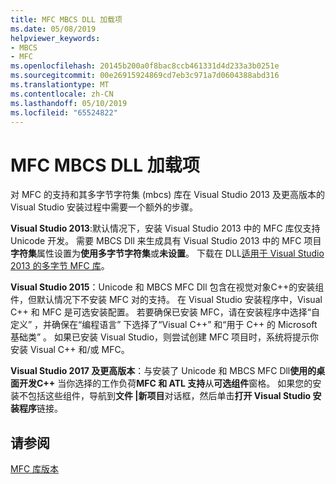 ```yaml
---
title: MFC MBCS DLL 加载项
ms.date: 05/08/2019
helpviewer_keywords:
- MBCS
- MFC
ms.openlocfilehash: 20145b200a0f8bac8ccb461331d4d233a3b0251e
ms.sourcegitcommit: 00e26915924869cd7eb3c971a7d0604388abd316
ms.translationtype: MT
ms.contentlocale: zh-CN
ms.lasthandoff: 05/10/2019
ms.locfileid: "65524822"
---
```

# <a name="mfc-mbcs-dll-add-on"></a>MFC MBCS DLL 加载项

对 MFC 的支持和其多字节字符集 (mbcs) 库在 Visual Studio 2013 及更高版本的 Visual Studio 安装过程中需要一个额外的步骤。

**Visual Studio 2013**:默认情况下，安装 Visual Studio 2013 中的 MFC 库仅支持 Unicode 开发。 需要 MBCS Dll 来生成具有 Visual Studio 2013 中的 MFC 项目**字符集**属性设置为**使用多字节字符集**或**未设置**。 下载在 DLL[适用于 Visual Studio 2013 的多字节 MFC 库](https://www.microsoft.com/download/details.aspx?id=40770)。

**Visual Studio 2015**：Unicode 和 MBCS MFC Dll 包含在视觉对象C++的安装组件，但默认情况下不安装 MFC 对的支持。 在 Visual Studio 安装程序中，Visual C++ 和 MFC 是可选安装配置。 若要确保已安装 MFC，请在安装程序中选择“自定义”  ，并确保在“编程语言” 下选择了“Visual C++”  和“用于 C++ 的 Microsoft 基础类”  。 如果已安装 Visual Studio，则尝试创建 MFC 项目时，系统将提示你安装 Visual C++ 和/或 MFC。

**Visual Studio 2017 及更高版本**：与安装了 Unicode 和 MBCS MFC Dll**使用的桌面开发C++** 当你选择的工作负荷**MFC 和 ATL 支持**从**可选组件**窗格。 如果您的安装不包括这些组件，导航到**文件 |新项目**对话框，然后单击**打开 Visual Studio 安装程序**链接。

## <a name="see-also"></a>请参阅

[MFC 库版本](../mfc/mfc-library-versions.md)
